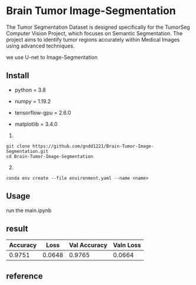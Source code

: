 # Brain Tumor Image-Segmentation
The Tumor Segmentation Dataset is designed specifically for the TumorSeg Computer Vision Project, which focuses on Semantic Segmentation. The project aims to identify tumor regions accurately within Medical Images using advanced techniques.

we use U-net to Image-Segmentation

## Install
* python = 3.8

* numpy = 1.19.2

* tensorflow-gpu = 2.6.0

* matplotlib = 3.4.0

1.
```
git clone https://github.com/gndd1221/Brain-Tumor-Image-Segmentation.git
cd Brain-Tumor-Image-Segmentation
```
2.
```
conda env create --file environment.yaml --name <name>
```

## Usage

run the main.ipynb

## result

| Accuracy | Loss      | Val Accuracy | Valn Loss |
|----------|-----------|--------------|-----------|
| 0.9751   | 0.0648    | 0.9765       |  0.0664   |

## reference

